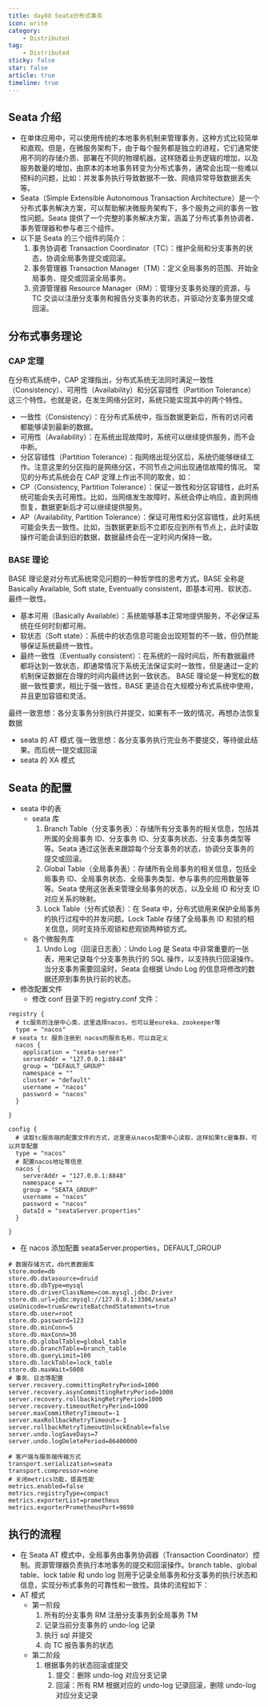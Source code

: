```yaml
---
title: day08 Seata分布式事务
icon: write
category:
    - Distributed
tag:
    - Distributed
sticky: false
star: false
article: true
timeline: true
---
```


## Seata 介绍

- 在单体应用中，可以使用传统的本地事务机制来管理事务，这种方式比较简单和直观。但是，在微服务架构下，由于每个服务都是独立的进程，它们通常使用不同的存储介质、部署在不同的物理机器。这样随着业务逻辑的增加，以及服务数量的增加，由原本的本地事务转变为分布式事务，通常会出现一些难以预料的问题，比如：并发事务执行导致数据不一致、网络异常导致数据丢失等。
- Seata（Simple Extensible Autonomous Transaction Architecture）是一个分布式事务解决方案，可以帮助解决微服务架构下，多个服务之间的事务一致性问题。Seata 提供了一个完整的事务解决方案，涵盖了分布式事务协调者、事务管理器和参与者三个组件。
- 以下是 Seata 的三个组件的简介：
    1. 事务协调者 Transaction Coordinator（TC）：维护全局和分支事务的状态，协调全局事务提交或回滚。
    2. 事务管理器 Transaction Manager（TM）：定义全局事务的范围、开始全局事务、提交或回滚全局事务。
    3. 资源管理器 Resource Manager（RM）：管理分支事务处理的资源，与 TC 交谈以注册分支事务和报告分支事务的状态，并驱动分支事务提交或回滚。

## 分布式事务理论

### CAP 定理

在分布式系统中，CAP 定理指出，分布式系统无法同时满足一致性（Consistency）、可用性（Availability）和分区容错性（Partition Tolerance）这三个特性。也就是说，在发生网络分区时，系统只能实现其中的两个特性。

- 一致性（Consistency）：在分布式系统中，指当数据更新后，所有的访问者都能够读到最新的数据。
- 可用性（Availability）：在系统出现故障时，系统可以继续提供服务，而不会中断。
- 分区容错性（Partition Tolerance）：指网络出现分区后，系统仍能够继续工作。注意这里的分区指的是网络分区，不同节点之间出现通信故障的情况。
  常见的分布式系统会在 CAP 定理上作出不同的取舍，如：
- CP（Consistency, Partition Tolerance）：保证一致性和分区容错性，此时系统可能会失去可用性。比如，当网络发生故障时，系统会停止响应，直到网络恢复，数据更新后才可以继续提供服务。
- AP（Availability, Partition Tolerance）：保证可用性和分区容错性，此时系统可能会失去一致性。比如，当数据更新后不立即反应到所有节点上，此时读取操作可能会读到旧的数据，数据最终会在一定时间内保持一致。

### BASE 理论

BASE 理论是对分布式系统常见问题的一种哲学性的思考方式。BASE 全称是 Basically Available, Soft state, Eventually consistent，即基本可用、软状态、最终一致性。

- 基本可用（Basically Available）：系统能够基本正常地提供服务，不必保证系统在任何时刻都可用。
- 软状态（Soft state）：系统中的状态信息可能会出现短暂的不一致，但仍然能够保证系统最终一致性。
- 最终一致性（Eventually consistent）：在系统的一段时间后，所有数据最终都将达到一致状态，即通常情况下系统无法保证实时一致性，但是通过一定的机制保证数据在合理的时间内最终达到一致状态。
  BASE 理论是一种宽松的数据一致性要求，相比于强一致性，BASE 更适合在大规模分布式系统中使用，并且更加容错和灵活。

最终一致思想：各分支事务分别执行并提交，如果有不一致的情况，再想办法恢复数据

- seata 的 AT 模式
  强一致思想：各分支事务执行完业务不要提交，等待彼此结果。而后统一提交或回滚
- seata 的 XA 模式

## Seata 的配置

- seata 中的表
    - seata 库
        1. Branch Table（分支事务表）：存储所有分支事务的相关信息，包括其所属的全局事务 ID、分支事务 ID、分支事务状态、分支事务类型等等。Seata 通过这张表来跟踪每个分支事务的状态，协调分支事务的提交或回滚。
        2. Global Table（全局事务表）：存储所有全局事务的相关信息，包括全局事务 ID、全局事务状态、全局事务类型、参与事务的应用数量等等。Seata 使用这张表来管理全局事务的状态，以及全局 ID 和分支 ID 对应关系的映射。
        3. Lock Table（分布式锁表）：在 Seata 中，分布式锁用来保护全局事务的执行过程中的并发问题。Lock Table 存储了全局事务 ID 和锁的相关信息，同时支持乐观锁和悲观锁两种锁方式。
    - 各个微服务库
        1. Undo Log（回滚日志表）：Undo Log 是 Seata 中非常重要的一张表，用来记录每个分支事务执行的 SQL 操作，以支持执行回滚操作。当分支事务需要回滚时，Seata 会根据 Undo Log 的信息将修改的数据还原到事务执行前的状态。
- 修改配置文件
    - 修改 conf 目录下的 registry.conf 文件：

```properties
registry {
  # tc服务的注册中心类，这里选择nacos，也可以是eureka、zookeeper等
  type = "nacos"
 # seata tc 服务注册到 nacos的服务名称，可以自定义
  nacos {
    application = "seata-server"
    serverAddr = "127.0.0.1:8848"
    group = "DEFAULT_GROUP"
    namespace = ""
    cluster = "default"
    username = "nacos"
    password = "nacos"
  }

}

config {
  # 读取tc服务端的配置文件的方式，这里是从nacos配置中心读取，这样如果tc是集群，可以共享配置
  type = "nacos"
  # 配置nacos地址等信息
  nacos {
    serverAddr = "127.0.0.1:8848"
    namespace = ""
    group = "SEATA_GROUP"
    username = "nacos"
    password = "nacos"
    dataId = "seataServer.properties"
  }
 
}
```

- 在 nacos 添加配置 seataServer.properties，DEFAULT_GROUP

```properties
# 数据存储方式，db代表数据库
store.mode=db
store.db.datasource=druid
store.db.dbType=mysql
store.db.driverClassName=com.mysql.jdbc.Driver
store.db.url=jdbc:mysql://127.0.0.1:3306/seata?useUnicode=true&rewriteBatchedStatements=true
store.db.user=root
store.db.password=123
store.db.minConn=5
store.db.maxConn=30
store.db.globalTable=global_table
store.db.branchTable=branch_table
store.db.queryLimit=100
store.db.lockTable=lock_table
store.db.maxWait=5000
# 事务、日志等配置
server.recovery.committingRetryPeriod=1000
server.recovery.asynCommittingRetryPeriod=1000
server.recovery.rollbackingRetryPeriod=1000
server.recovery.timeoutRetryPeriod=1000
server.maxCommitRetryTimeout=-1
server.maxRollbackRetryTimeout=-1
server.rollbackRetryTimeoutUnlockEnable=false
server.undo.logSaveDays=7
server.undo.logDeletePeriod=86400000

# 客户端与服务端传输方式
transport.serialization=seata
transport.compressor=none
# 关闭metrics功能，提高性能
metrics.enabled=false
metrics.registryType=compact
metrics.exporterList=prometheus
metrics.exporterPrometheusPort=9898
```

## 执行的流程

- 在 Seata AT 模式中，全局事务由事务协调器（Transaction Coordinator）控制。资源管理器负责执行本地事务的提交和回滚操作。branch table、global table、lock table 和 undo log 则用于记录全局事务和分支事务的执行状态和信息，实现分布式事务的可靠性和一致性。具体的流程如下：
- AT 模式
    - 第一阶段
        1. 所有的分支事务 RM 注册分支事务到全局事务 TM
        2. 记录当前分支事务的 undo-log 记录
        3. 执行 sql 并提交
        4. 向 TC 报告事务的状态
    - 第二阶段
        1. 根据事务的状态回滚或提交
            1. 提交：删除 undo-log 对应分支记录
            2. 回滚：所有 RM 根据对应的 undo-log 记录回滚，删除 undo-log 对应分支记录
